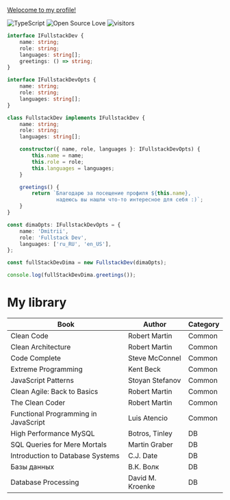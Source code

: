 [Welocome to my profile!](https://github.com/abbZe/profile-images/blob/main/welcome.png?raw=true)

![TypeScript](https://badges.frapsoft.com/typescript/love/typescript.svg?v=101)
![Open Source Love](https://badges.frapsoft.com/os/v1/open-source.svg?v=103)
![visitors](https://visitor-badge.laobi.icu/badge?page_id=abbZe.abbZe)

```typescript
interface IFullstackDev {
    name: string;
    role: string;
    languages: string[];
    greetings: () => string;
}

interface IFullstackDevOpts {
    name: string;
    role: string;
    languages: string[];
}

class FullstackDev implements IFullstackDev {
    name: string;
    role: string;
    languages: string[];

    constructor({ name, role, languages }: IFullstackDevOpts) {
        this.name = name;
        this.role = role;
        this.languages = languages;
    }

    greetings() {
        return `Благодарю за посещение профиля ${this.name},
                надеюсь вы нашли что-то интересное для себя :)`;
    }
}

const dimaOpts: IFullstackDevOpts = {
    name: 'Dmitrii',
    role: 'Fullstack Dev',
    languages: ['ru_RU', 'en_US'],
};

const fullStackDevDima = new FullstackDev(dimaOpts);

console.log(fullStackDevDima.greetings());
```

# My library

| Book                                           | Author                       | Category |
|------------------------------------------------|------------------------------|----------|
| Clean Code                                     | Robert Martin                | Common   |
| Clean Architecture                             | Robert Martin                | Common   |
| Code Complete                                  | Steve McConnel               | Common   |
| Extreme Programming                            | Kent Beck                    | Common   |
| JavaScript Patterns                            | Stoyan Stefanov              | Common   |
| Clean Agile: Back to Basics                    | Robert Martin                | Common   |
| The Clean Coder                                | Robert Martin                | Common   |
| Functional Programming in JavaScript           | Luis Atencio                 | Common   |
| High Performance MySQL                         | Botros, Tinley               | DB       |
| SQL Queries for Mere Mortals                   | Martin Graber                | DB       |
| Introduction to Database Systems               | C.J. Date                    | DB       |
| Базы данных                                    | В.К. Волк                    | DB       |
| Database Processing                            | David M. Kroenke             | DB       |
